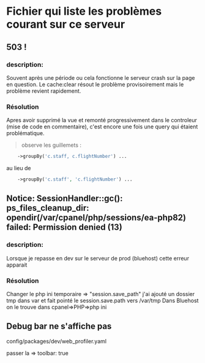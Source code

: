 # Fichier qui liste les problèmes courant sur ce serveur

## 503 !

### description:

Souvent après une période ou cela fonctionne le serveur crash sur la page en question. Le cache:clear résout le problème provisoirement mais le problème revient rapidement.

### Résolution

Apres avoir supprimé la vue et remonté progressivement dans le controleur (mise de code en commentaire), c'est encore une fois une query qui étaient problématique.

> observe les guillemets :
```php
    ->groupBy('c.staff, c.flightNumber') ...
```

au lieu de 
```php
    ->groupBy('c.staff', 'c.flightNumber') ...
```

## Notice: SessionHandler::gc(): ps_files_cleanup_dir: opendir(/var/cpanel/php/sessions/ea-php82) failed: Permission denied (13)

### description: 

Lorsque je repasse en dev sur le serveur de prod (bluehost) cette erreur apparait

### Résolution

Changer le php ini temporaire => "session.save_path"
j'ai ajouté un dossier tmp dans var et fait pointé le session.save.path vers /var/tmp
Dans Bluehost on le trouve dans cpanel=>PHP=>php ini

## Debug bar ne s'affiche pas

config/packages/dev/web_profiler.yaml

passer la => toolbar: true
